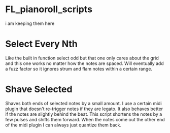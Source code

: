 # FL_pianoroll_scripts
i am keeping them here



# Select Every Nth

Like the built in function select odd but that one only cares about the grid and this one works no matter how the notes are spaced.  Will eventually add a fuzz factor so it ignores strum and flam notes within a certain range.

# Shave Selected

Shaves both ends of selected notes by a small amount. I use a certain midi plugin that doesn't re-trigger notes if they are legato. It also behaves better if the notes are slightly behind the beat. This script shortens the notes by a few pulses and shifts them forward. When the notes come out the other end of the midi plugin I can always just quantize them back.
